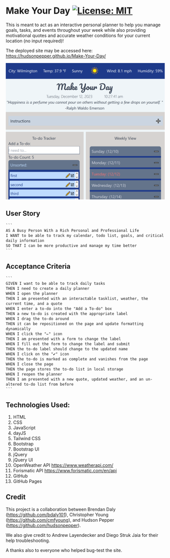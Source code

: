 # Make Your Day [![License: MIT](https://img.shields.io/badge/License-MIT-yellow.svg)](https://opensource.org/licenses/MIT)

This is meant to act as an interactive personal planner to help you manage goals, tasks, and events throughout your week while also providing motivational quotes and accurate weather conditions for your current location (no input required)!


The deployed site may be accessed here:
https://hudsonpepper.github.io/Make-Your-Day/

![Screenshot of Deployed Site](./assets/images/Example-Screenshot(Make-Your-Day)v2.png "Screenshot")
<!-- ToDo Add Photo and Link to Deployment -->
## User Story
	```
	AS A Busy Person With a Rich Personal and Professional Life
	I WANT to be able to track my calendar, todo list, goals, and critical daily information
	SO THAT I can be more productive and manage my time better
	```
## Acceptance Criteria
	```
	GIVEN I want to be able to track daily tasks
	THEN I need to create a daily planner 
	WHEN I open the planner 
	THEN I am presented with an interactable tasklist, weather, the current time, and a quote
	WHEN I enter a to-do into the "Add a To-do" box 
	THEN a new to-do is created with the appropriate label
	WHEN I drag the to-do around 
	THEN it can be repositioned on the page and update formatting dynamically
	WHEN I click the "✏️" icon
	THEN I am presented with a form to change the label
	WHEN I fill out the form to change the label and submit
	THEN the to-do label should change to the updated name
	WHEN I click on the "✔" icon
	THEN the to-do is marked as complete and vanishes from the page
	WHEN I close the page
	THEN the page stores the to-do list in local storage
	WHEN I reopen the planner
	THEN I am presented with a new quote, updated weather, and an un-altered to-do list from before
	```
## Technologies Used:
1. HTML
2. CSS
3. JavaScript
4. dayJS
5. Tailwind CSS
6. Bootstrap
7. Bootstrap UI
8. jQuery
9. jQuery UI
10. OpenWeather API https://www.weatherapi.com/
11. Forismatic API https://www.forismatic.com/en/api
12. GitHub
13. GitHub Pages

## Credit
This project is a collaboration between Brendan Daly (https://github.com/bdaly101), Christopher Young (https://github.com/cmfyoung), and Hudson Pepper (https://github.com/hudsonpepper).

We also give credit to Andrew Layendecker and Diego Struk Jaia for their help troubleshooting.

A thanks also to everyone who helped bug-test the site. 